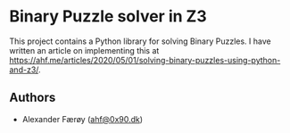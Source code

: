 # Binary Puzzle solver in Z3

This project contains a Python library for solving Binary Puzzles. I have
written an article on implementing this at
<https://ahf.me/articles/2020/05/01/solving-binary-puzzles-using-python-and-z3/>.

## Authors

- Alexander Færøy (<ahf@0x90.dk>)

